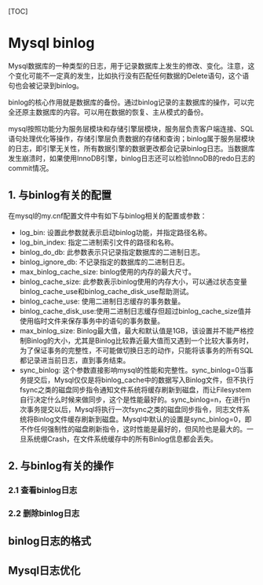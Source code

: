 [TOC]

# Mysql binlog

Mysql数据库的一种类型的日志，用于记录数据库上发生的修改、变化。注意，这个变化可能不一定真的发生，比如执行没有匹配任何数据的Delete语句，这个语句也会被记录到binlog。

binlog的核心作用就是数据库的备份。通过binlog记录的主数据库的操作，可以完全还原主数据库的内容。可以用在数据的恢复、主从模式的备份。

mysql按照功能分为服务层模块和存储引擎层模块，服务层负责客户端连接、SQL 语句处理优化等操作，存储引擎层负责数据的存储和查询；binlog属于服务层模块的日志，即引擎无关性，所有数据引擎的数据更改都会记录binlog日志。当数据库发生崩溃时，如果使用InnoDB引擎，binlog日志还可以检验InnoDB的redo日志的commit情况。

## 1. 与binlog有关的配置

在mysql的my.cnf配置文件中有如下与binlog相关的配置或参数：

- log_bin: 设置此参数就表示启动binlog功能，并指定路径名称。
- log_bin_index: 指定二进制索引文件的路径和名称。
- binlog_do_db: 此参数表示只记录指定数据库的二进制日志。
- binlog_ignore_db: 不记录指定的数据库的二进制日志。
- max_binlog_cache_size: binlog使用的内存的最大尺寸。
- binlog_cache_size: 此参数表示binlog使用的内存大小，可以通过状态变量binlog_cache_use和binlog_cache_disk_use帮助测试。
- binlog_cache_use: 使用二进制日志缓存的事务数量。
- binlog_cache_disk_use:使用二进制日志缓存但超过binlog_cache_size值并使用临时文件来保存事务中的语句的事务数量。
- max_binlog_size: Binlog最大值，最大和默认值是1GB，该设置并不能严格控制Binlog的大小，尤其是Binlog比较靠近最大值而又遇到一个比较大事务时，为了保证事务的完整性，不可能做切换日志的动作，只能将该事务的所有SQL都记录进当前日志，直到事务结束。
- sync_binlog: 这个参数直接影响mysql的性能和完整性。sync_binlog=0当事务提交后，Mysql仅仅是将binlog_cache中的数据写入Binlog文件，但不执行fsync之类的磁盘同步指令通知文件系统将缓存刷新到磁盘，而让Filesystem自行决定什么时候来做同步，这个是性能最好的。sync_binlog=n，在进行n次事务提交以后，Mysql将执行一次fsync之类的磁盘同步指令，同志文件系统将Binlog文件缓存刷新到磁盘。Mysql中默认的设置是sync_binlog=0，即不作任何强制性的磁盘刷新指令，这时性能是最好的，但风险也是最大的。一旦系统绷Crash，在文件系统缓存中的所有Binlog信息都会丢失。

## 2. 与binlog有关的操作

### 2.1 查看binlog日志

### 2.2 删除binlog日志

## binlog日志的格式

## Mysql日志优化
